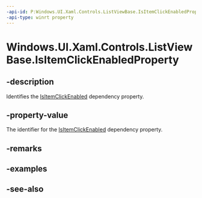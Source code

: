```yaml
---
-api-id: P:Windows.UI.Xaml.Controls.ListViewBase.IsItemClickEnabledProperty
-api-type: winrt property
---
```


<!-- Property syntax
public Windows.UI.Xaml.DependencyProperty IsItemClickEnabledProperty { get; }
-->

# Windows.UI.Xaml.Controls.ListViewBase.IsItemClickEnabledProperty

## -description
Identifies the [IsItemClickEnabled](listviewbase_isitemclickenabled.md) dependency property.



## -property-value
The identifier for the [IsItemClickEnabled](listviewbase_isitemclickenabled.md) dependency property.

## -remarks

## -examples

## -see-also
